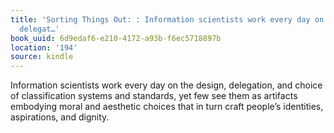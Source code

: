 ```yaml
---
title: 'Sorting Things Out: : Information scientists work every day on the design,
  delegat…'
book_uuid: 6d9edaf6-e210-4172-a93b-f6ec5718897b
location: '194'
source: kindle
---
```


Information scientists work every day on the design, delegation, and choice of classification systems and standards, yet few see them as artifacts embodying moral and aesthetic choices that in turn craft people’s identities, aspirations, and dignity.